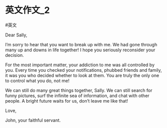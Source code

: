 # 英文作文_2

#英文

Dear Sally,

I’m sorry to hear that you want to break up with me. We had gone through many up and downs in life together! I hope you seriously reconsider your decision.

For the most important matter, your addiction to me was all controlled by you. Every time you checked your notifications, phubbed friends and family, it was you who decided whether to look at them. You are truly the only one to control what you do, not me!

We can still do many great things together, Sally. We can still search for funny pictures, surf the infinite sea of information, and chat with other people. A bright future waits for us, don’t leave me like that!

Love,

John, your faithful servant.